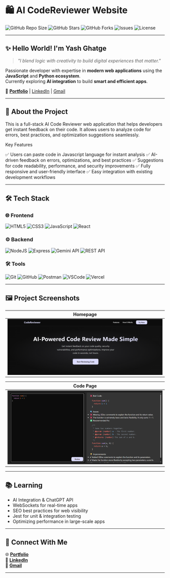 # 🛍️ AI CodeReviewer Website  

![GitHub Repo Size](https://img.shields.io/github/repo-size/Yash-Ghatge/AI_Reviewer?color=blue)
![GitHub Stars](https://img.shields.io/github/stars/Yash-Ghatge/AI_Reviewer?style=social)
![GitHub Forks](https://img.shields.io/github/forks/Yash-Ghatge/AI_Reviewer?style=social)
![Issues](https://img.shields.io/github/issues/Yash-Ghatge/AI_Reviewer)
![License](https://img.shields.io/github/license/Yash-Ghatge/AI_Reviewer?color=green)

---

## ✨ **Hello World! I'm Yash Ghatge**  
> _"I blend logic with creativity to build digital experiences that matter."_  

Passionate developer with expertise in **modern web applications** using the **JavaScript** and **Python ecosystem**.  
Currently exploring **AI integration** to build **smart and efficient apps**.  

🔗 **[Portfolio](https://my-portfolio-git-main-yash-ghatges-projects.vercel.app/)** | [LinkedIn](https://www.linkedin.com/in/yash-ghatge-4a44252a9/) | [Gmail](mailto:yashghatge012@gmail.com)

---

## 🚀 About the Project

This is a full-stack AI Code Reviewer web application that helps developers get instant feedback on their code.
It allows users to analyze code for errors, best practices, and optimization suggestions seamlessly.

Key Features

✅ Users can paste code in Javascript language for instant analysis
✅ AI-driven feedback on errors, optimizations, and best practices
✅ Suggestions for code readability, performance, and security improvements
✅ Fully responsive and user-friendly interface
✅ Easy integration with existing development workflows

---

## 🛠 **Tech Stack**

### 🌐 **Frontend**
![HTML5](https://img.shields.io/badge/HTML5-E34F26?style=for-the-badge&logo=html5&logoColor=white)
![CSS3](https://img.shields.io/badge/CSS3-1572B6?style=for-the-badge&logo=css3&logoColor=white)
![JavaScript](https://img.shields.io/badge/JavaScript-F7DF1E?style=for-the-badge&logo=javascript&logoColor=black)
![React](https://img.shields.io/badge/React-20232A?style=for-the-badge&logo=react&logoColor=61DAFB)

### ⚙ **Backend**
![NodeJS](https://img.shields.io/badge/Node.js-339933?style=for-the-badge&logo=node.js&logoColor=white)
![Express](https://img.shields.io/badge/Express.js-000000?style=for-the-badge&logo=express&logoColor=white)
![Gemini API](https://img.shields.io/badge/google%20gemini-8E75B2?logo=google+gemini&logoColor=white&style=for-the-badge)
![REST API](https://img.shields.io/badge/REST-02569B?style=for-the-badge&logo=rest&logoColor=white)

### 🛠 **Tools**
![Git](https://img.shields.io/badge/Git-F05032?style=for-the-badge&logo=git&logoColor=white)
![GitHub](https://img.shields.io/badge/GitHub-181717?style=for-the-badge&logo=github&logoColor=white)
![Postman](https://img.shields.io/badge/Postman-FF6C37?style=for-the-badge&logo=postman&logoColor=white)
![VSCode](https://img.shields.io/badge/VS%20Code-007ACC?style=for-the-badge&logo=visualstudiocode&logoColor=white)
![Vercel](https://img.shields.io/badge/Vercel-000000?style=for-the-badge&logo=vercel&logoColor=white)

---

## 🖼 **Project Screenshots**



| **Homepage** | 
|-------------|
| ![Homepage](./Frontend/src/assets/Home.png) | 

| **Code Page** | 
|--------------|
| ![Cart](./Frontend/src/assets/Code.png) | 

---

## 📚 **Learning**
- AI Integration & ChatGPT API  
- WebSockets for real-time apps  
- SEO best practices for web visibility  
- Jest for unit & integration testing  
- Optimizing performance in large-scale apps  

---

## 🤝 **Connect With Me**
🌐 [**Portfolio**](https://my-portfolio-git-main-yash-ghatges-projects.vercel.app/)  
💼 [**LinkedIn**](https://www.linkedin.com/in/yash-ghatge-4a44252a9/)  
📧 [**Gmail**](mailto:yashghatge012@gmail.com)

---
